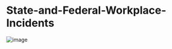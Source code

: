 # State-and-Federal-Workplace-Incidents
![image](https://github.com/MStanfield1/State-and-Federal-Workplace-Incidents/assets/164048485/8affce21-449c-46a5-a134-686b5ce77b22)
